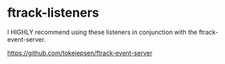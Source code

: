 # ftrack-listeners
 
 
I HIGHLY recommend using these listeners in conjunction with the ftrack-event-server. 

 
https://github.com/tokejepsen/ftrack-event-server
